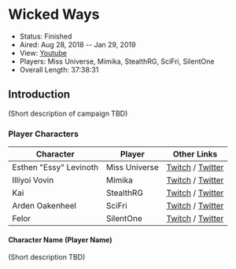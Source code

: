 # Wicked Ways

* Status: Finished
* Aired: Aug 28, 2018 -- Jan 29, 2019
* View: [Youtube](https://www.youtube.com/watch?v=5rgjfNFD9s4&list=PLfASEnzB7i1axfQIPHycyIG7rDuV049h-)
* Players: Miss Universe, Mimika, StealthRG, SciFri, SilentOne
* Overall Length: 37:38:31

## Introduction

(Short description of campaign TBD)

### Player Characters

|**Character**| **Player**|**Other Links**|
| ------ | ------ | ------ |
|Esthen "Essy" Levinoth| Miss Universe|[Twitch](https://www.twitch.tv/Miss_Universe) / [Twitter](https://twitter.com/InvaderCristi)|
|Illiyoi Vovin| Mimika |[Twitch](https://www.twitch.tv/Mimika) / [Twitter](https://twitter.com/Mimika____)|
|Kai| StealthRG |[Twitch](https://www.twitch.tv/stealthrg) / [Twitter](https://twitter.com/StealthRG)|
|Arden Oakenheel| SciFri |[Twitch](https://www.twitch.tv/scifri) / [Twitter](https://twitter.com/scifritv)|
|Felor| SilentOne |[Twitch](https://www.twitch.tv/iamthesilentone) / [Twitter](https://twitter.com/silentonetweets)|

#### Character Name (Player Name)

(Short description TBD)
